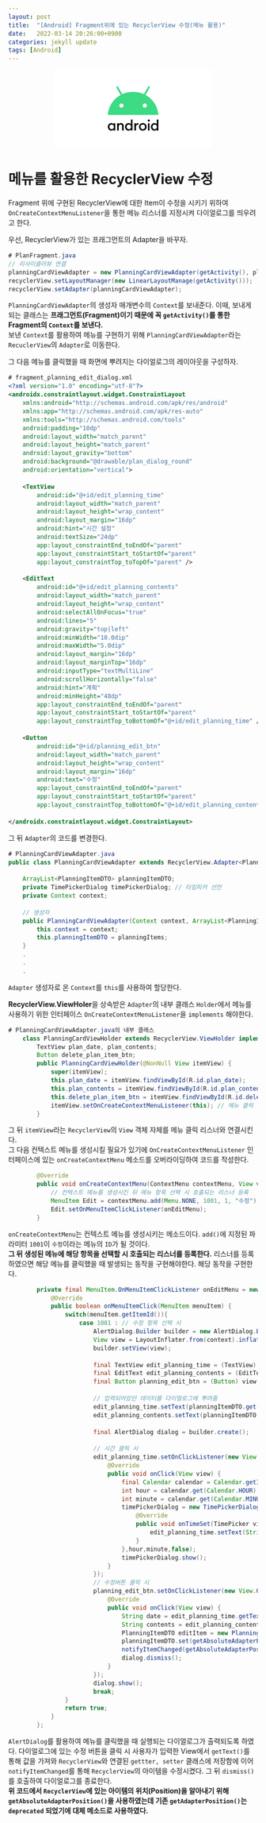 ```yaml
---
layout: post
title:  "[Android] Fragment위에 있는 RecyclerView 수정(메뉴 활용)"
date:   2022-03-14 20:26:00+0900
categories: jekyll update
tags: [Android]
---
```

<p align="center"><img src="/assets/img/blog/정보/안드로이드.png"></p>

# 메뉴를 활용한 RecyclerView 수정
Fragment 위에 구현된 RecyclerView에 대한 Item이 수정을 시키기 위하여 `OnCreateContextMenuListener`을 통한 메뉴 리스너를 지정시켜 다이얼로그를 띄우려고 한다.

우선, RecyclerView가 있는 프래그먼트의 Adapter을 바꾸자.
```java
# PlanFragment.java
// 리사이클러뷰 연결
planningCardViewAdapter = new PlanningCardViewAdapter(getActivity(), planningItemDTO);
recyclerView.setLayoutManager(new LinearLayoutManage(getActivity()));
recyclerView.setAdapter(planningCardViewAdapter);
```
`PlanningCardViewAdapter`의 생성자 매개변수의 `Context`를 보내준다. 이때, 보내게 되는 클래스는 **프래그먼트(Fragment)이기 때문에 꼭 `getActivity()`를 통한 Fragment의 `Context`를 보낸다.**  
보낸 `Context`를 활용하여 메뉴를 구현하기 위해 `PlanningCardViewAdapter`라는 `RecuclerView`의 `Adapter`로 이동한다.  

그 다음 메뉴를 클릭했을 때 화면에 뿌려지는 다이얼로그의 레이아웃을 구성하자.  

```xml
# fragment_planning_edit_dialog.xml
<?xml version="1.0" encoding="utf-8"?>
<androidx.constraintlayout.widget.ConstraintLayout
    xmlns:android="http://schemas.android.com/apk/res/android"
    xmlns:app="http://schemas.android.com/apk/res-auto"
    xmlns:tools="http://schemas.android.com/tools"
    android:padding="10dp"
    android:layout_width="match_parent"
    android:layout_height="match_parent"
    android:layout_gravity="bottom"
    android:background="@drawable/plan_dialog_round"
    android:orientation="vertical">

    <TextView
        android:id="@+id/edit_planning_time"
        android:layout_width="match_parent"
        android:layout_height="wrap_content"
        android:layout_margin="16dp"
        android:hint="시간 설정"
        android:textSize="24dp"
        app:layout_constraintEnd_toEndOf="parent"
        app:layout_constraintStart_toStartOf="parent"
        app:layout_constraintTop_toTopOf="parent" />

    <EditText
        android:id="@+id/edit_planning_contents"
        android:layout_width="match_parent"
        android:layout_height="wrap_content"
        android:selectAllOnFocus="true"
        android:lines="5"
        android:gravity="top|left"
        android:minWidth="10.0dip"
        android:maxWidth="5.0dip"
        android:layout_margin="16dp"
        android:layout_marginTop="16dp"
        android:inputType="textMultiLine"
        android:scrollHorizontally="false"
        android:hint="계획"
        android:minHeight="48dp"
        app:layout_constraintEnd_toEndOf="parent"
        app:layout_constraintStart_toStartOf="parent"
        app:layout_constraintTop_toBottomOf="@+id/edit_planning_time" />

    <Button
        android:id="@+id/planning_edit_btn"
        android:layout_width="match_parent"
        android:layout_height="wrap_content"
        android:layout_margin="16dp"
        android:text="수정"
        app:layout_constraintEnd_toEndOf="parent"
        app:layout_constraintStart_toStartOf="parent"
        app:layout_constraintTop_toBottomOf="@+id/edit_planning_contents" />

</androidx.constraintlayout.widget.ConstraintLayout>
```

그 뒤 `Adapter`의 코드를 변경한다.  

```java
# PlanningCardViewAdapter.java
public class PlanningCardViewAdapter extends RecyclerView.Adapter<PlanningCardViewAdapter.PlanningCardViewHolder>{

    ArrayList<PlanningItemDTO> planningItemDTO;
    private TimePickerDialog timePickerDialog; // 타임피커 선언
    private Context context;

    // 생성자
    public PlanningCardViewAdapter(Context context, ArrayList<PlanningItemDTO> planningItems) {
        this.context = context;
        this.planningItemDTO = planningItems;
    }
    .
    .
    .
```
`Adapter` 생성자로 온 `Context`를 `this`를 사용하여 할당한다.  
  
**RecyclerView.ViewHoler**을 상속받은 `Adapter`의 내부 클래스 `Holder`에서 메뉴를 사용하기 위한 인터페이스 `OnCreateContextMenuListener`을 `implements` 해야한다.  

```java
# PlanningCardViewAdapter.java의 내부 클래스
    class PlanningCardViewHolder extends RecyclerView.ViewHolder implements View.OnCreateContextMenuListener{
        TextView plan_date, plan_contents;
        Button delete_plan_item_btn;
        public PlanningCardViewHolder(@NonNull View itemView) {
            super(itemView);
            this.plan_date = itemView.findViewById(R.id.plan_date);
            this.plan_contents = itemView.findViewById(R.id.plan_contents);
            this.delete_plan_item_btn = itemView.findViewById(R.id.delete_plan_item_btn);
            itemView.setOnCreateContextMenuListener(this); // 메뉴 클릭 리스너 연결
        }
```
그 뒤 `itemView`라는 `RecyclerView`의 `View` 객체 자체를 메뉴 클릭 리스너와 연결시킨다.  
그 다음 컨텍스트 메뉴를 생성시킬 필요가 있기에 `OnCreateContextMenuListener` 인터페이스에 있는 `onCreateContextMenu` 메소드를 오버라이딩하여 코드를 작성한다.  

```java
        @Override
        public void onCreateContextMenu(ContextMenu contextMenu, View view, ContextMenu.ContextMenuInfo contextMenuInfo) {
            // 컨텍스트 메뉴를 생성시킨 뒤 메뉴 항목 선택 시 호출되는 리스너 등록
            MenuItem Edit = contextMenu.add(Menu.NONE, 1001, 1, "수정");
            Edit.setOnMenuItemClickListener(onEditMenu);
        }
```
`onCreateContextMenu`는 컨텍스트 메뉴를 생성시키는 메소드이다. `add()`에 지정된 파라미터 `1001`이 `수정`이라는 메뉴의 `ID`가 될 것이다.  
**그 뒤 생성된 메뉴에 해당 항목을 선택할 시 호출되는 리스너를 등록한다.** 리스너를 등록하였으면 해당 메뉴를 클릭했을 때 발생되는 동작을 구현해야한다. 해당 동작을 구현한다.  

```java
        private final MenuItem.OnMenuItemClickListener onEditMenu = new MenuItem.OnMenuItemClickListener() {
            @Override
            public boolean onMenuItemClick(MenuItem menuItem) {
                switch(menuItem.getItemId()){
                    case 1001 : // 수정 항목 선택 시
                        AlertDialog.Builder builder = new AlertDialog.Builder(context);
                        View view = LayoutInflater.from(context).inflate(R.layout.fragment_planning_edit_dialog,null,false);
                        builder.setView(view);

                        final TextView edit_planning_time = (TextView) view.findViewById(R.id.edit_planning_time);
                        final EditText edit_planning_contents = (EditText) view.findViewById(R.id.edit_planning_contents);
                        final Button planning_edit_btn = (Button) view.findViewById(R.id.planning_edit_btn);

                        // 입력되어있던 데이터를 다이얼로그에 뿌려줌
                        edit_planning_time.setText(planningItemDTO.get(getAbsoluteAdapterPosition()).getDate());
                        edit_planning_contents.setText(planningItemDTO.get(getAbsoluteAdapterPosition()).getContents());

                        final AlertDialog dialog = builder.create();

                        // 시간 클릭 시
                        edit_planning_time.setOnClickListener(new View.OnClickListener() {
                            @Override
                            public void onClick(View view) {
                                final Calendar calendar = Calendar.getInstance();
                                int hour = calendar.get(Calendar.HOUR);
                                int minute = calendar.get(Calendar.MINUTE);
                                timePickerDialog = new TimePickerDialog(context, new TimePickerDialog.OnTimeSetListener() {
                                    @Override
                                    public void onTimeSet(TimePicker view, int hourOfDay, int minute) {
                                        edit_planning_time.setText(String.format("%02d시 %02d분",hourOfDay,minute));
                                    }
                                },hour,minute,false);
                                timePickerDialog.show();
                            }
                        });
                        // 수정버튼 클릭 시
                        planning_edit_btn.setOnClickListener(new View.OnClickListener() {
                            @Override
                            public void onClick(View view) {
                                String date = edit_planning_time.getText().toString();
                                String contents = edit_planning_contents.getText().toString();
                                PlanningItemDTO editItem = new PlanningItemDTO(date, contents);
                                planningItemDTO.set(getAbsoluteAdapterPosition(), editItem);
                                notifyItemChanged(getAbsoluteAdapterPosition());
                                dialog.dismiss();
                            }
                        });
                        dialog.show();
                        break;
                }
                return true;
            }
        };
```

`AlertDialog`를 활용하여 메뉴를 클릭했을 때 실행되는 다이얼로그가 출력되도록 하였다. 다이얼로그에 있는 수정 버튼을 클릭 시 사용자가 입력한 View에서 `getText()`를 통해 값을 가져와 `RecyclerView`와 연결된 `gettter, setter` 클래스에 저장함에 이어 `notifyItemChanged`를 통해 `RecyclerView`의 아이템을 수정시켰다. 그 뒤 `dismiss()`를 호출하여 다이얼로그를 종료한다.  
**위 코드에서 `RecyclerView`에 있는 아이템의 위치(Position)을 알아내기 위해 `getAbsoluteAdapterPosition()`을 사용하였는데 기존 `getAdapterPosition()`는 `deprecated` 되었기에 대체 메소드로 사용하였다.**  